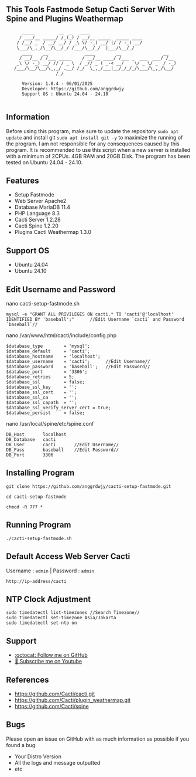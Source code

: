 ## This Tools Fastmode Setup Cacti Server With Spine and Plugins Weathermap
```                                                                                                   
      _____         __  _   ____                                     
     / ___/__ _____/ /_(_) / __/__ _____  _____ ____                  
    / /__/ _  / __/ __/ / _\ \/ -_) __/ |/ / -_) __/                 
    \___/\_,_/\__/\__/_/ /___/\__/_/  |___/\__/_/                                          
      ____    __              ____        __                __       
     / __/__ / /___ _____    / __/__ ____/ /___ _  ___  ___/ /__       
    _\ \/ -_) __/ // / _ \  / _// _ ( _-< __/    \/ _ \/ _  / -_)    
   /___/\__/\__/\_,_/ .__/ /_/  \_,_/___|__/_/_/_/\___/\_,_/\__/     
                   /_/

      Version: 1.0.4 - 06/01/2025                            	        
      Developer: https://github.com/anggrdwjy              	            
      Support OS : Ubuntu 24.04 - 24.10                      	         
                                                                                           
```

## Information

Before using this program, make sure to update the repository `sudo apt update` and install git `sudo apt install git -y` to maximize the running of the program. I am not responsible for any consequences caused by this program. It is recommended to use this script when a new server is installed with a minimum of 2CPUs. 4GB RAM and 20GB Disk. The program has been tested on Ubuntu 24.04 - 24.10.

## Features
* Setup Fastmode
* Web Server Apache2
* Database MariaDB 11.4
* PHP Language 8.3
* Cacti Server 1.2.28
* Cacti Spine 1.2.20
* Plugins Cacti Weathermap 1.3.0

## Support OS
* Ubuntu 24.04
* Ubuntu 24.10

## Edit Username and Password

nano cacti-setup-fastmode.sh
```
mysql -e "GRANT ALL PRIVILEGES ON cacti.* TO 'cacti'@'localhost' IDENTIFIED BY 'baseball';"      //Edit Username `cacti` and Password `baseball`//
```
nano /var/www/html/cacti/include/config.php
```
$database_type        = 'mysql';
$database_default     = 'cacti';
$database_hostname    = 'localhost';
$database_username    = 'cacti';      //Edit Username//
$database_password    = 'baseball';   //Edit Password//
$database_port        = '3306';
$database_retries     = 5;
$database_ssl         = false;
$database_ssl_key     = '';
$database_ssl_cert    = '';
$database_ssl_ca      = '';
$database_ssl_capath  = '';
$database_ssl_verify_server_cert = true;
$database_persist     = false;
```
nano /usr/local/spine/etc/spine.conf
```
DB_Host       localhost
DB_Database   cacti     
DB_User       cacti       //Edit Username//
DB_Pass       baseball    //Edit Password//
DB_Port       3306
```

## Installing Program
```
git clone https://github.com/anggrdwjy/cacti-setup-fastmode.git
```
```
cd cacti-setup-fastmode
```
```
chmod -R 777 *
```

## Running Program
```
./cacti-setup-fastmode.sh
```

## Default Access Web Server Cacti

Username : `admin` | Password : `admin`
```
http://ip-address/cacti
```

## NTP Clock Adjustment
```
sudo timedatectl list-timezones //Search Timezone//
sudo timedatectl set-timezone Asia/Jakarta 
sudo timedatectl set-ntp on
```

## Support

* [:octocat: Follow me on GitHub](https://github.com/anggrdwjy)
* [🔔 Subscribe me on Youtube](https://www.youtube.com/@anggarda.wijaya)

## References

* https://github.com/Cacti/cacti.git
* https://github.com/Cacti/plugin_weathermap.git
* https://github.com/Cacti/spine

## Bugs

Please open an issue on GitHub with as much information as possible if you found a bug.
* Your Distro Version
* All the logs and message outputted
* etc
